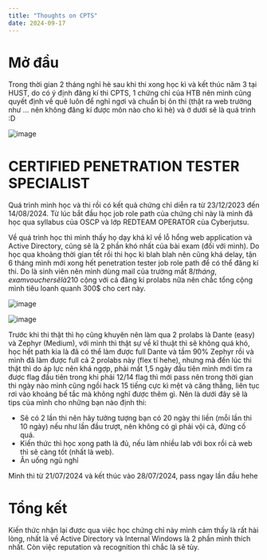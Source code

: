 ```yaml
---
title: "Thoughts on CPTS"
date: 2024-09-17
---
```

# Mở đầu
Trong thời gian 2 tháng nghỉ hè sau khi thi xong học kì và kết thúc năm 3 tại HUST, do có ý định đăng kí thi CPTS, 1 chứng chỉ của HTB nên mình cũng quyết định về quê luôn để nghỉ ngơi và chuẩn bị ôn thi (thật ra web trường như ... nên không đăng kí được môn nào cho kì hè) và ở dưới sẽ là quá trình :D

![image](https://gist.github.com/user-attachments/assets/63dff4f7-7556-44fb-9668-77aa63c30619)

# CERTIFIED PENETRATION TESTER SPECIALIST
Quá trình mình học và thi rồi có kết quả chứng chỉ diễn ra từ 23/12/2023 đến 14/08/2024. Từ lúc bắt đầu học job role path của chứng chỉ này là mình đã học qua syllabus của OSCP và lớp REDTEAM OPERATOR của Cyberjutsu.

Về quá trình học thì mình thấy họ dạy khá kĩ về lỗ hổng web application và Active Directory, cũng sẽ là 2 phần khó nhất của bài exam (đối với mình). Do học qua khoảng thời gian tết rồi thi học kì blah blah nên cũng khá delay, tận 6 tháng mình mới xong hết penetration tester job role path để có thể đăng kí thi. Do là sinh viên nên mình dùng mail của trường mất 8$/tháng, exam voucher sẽ là 210$ cộng với cả đăng kí prolabs nữa nên chắc tổng cộng mình tiêu loanh quanh 300$ cho cert này.

![image](https://gist.github.com/user-attachments/assets/a776a248-2ede-4515-a103-92cc26ec6176)

![image](https://gist.github.com/user-attachments/assets/808051fa-86ef-4236-bd1f-3c26f04f1db2)

Trước khi thi thật thì họ cũng khuyên nên làm qua 2 prolabs là Dante (easy) và Zephyr (Medium), với mình thì thật sự về kĩ thuật thì sẽ không quá khó, học hết path kia là đã có thể làm được full Dante và tầm 90% Zephyr rồi và mình đã làm được full cả 2 prolabs này (flex tí hehe), nhưng mà đến lúc thi thật thì do áp lực nên khá ngợp, phải mất 1,5 ngày đầu tiên mình mới tìm ra được flag đầu tiên trong khi phải 12/14 flag thì mới pass nên trong thời gian thi ngày nào mình cũng ngồi hack 15 tiếng cực kì mệt và căng thẳng, liên tục rơi vào khoảng bế tắc mà không nghĩ được thêm gì. Nên là dưới đây sẽ là tips của mình cho những bạn nào định thi:
- Sẽ có 2 lần thi nên hãy tưởng tượng bạn có 20 ngày thi liền (mỗi lần thi 10 ngày) nếu như lần đầu trượt, nên không có gì phải vội cả, đừng cố quá.
- Kiến thức thì học xong path là đủ, nếu làm nhiều lab với box rồi cả web thì sẽ càng tốt (nhất là web).
- Ăn uống ngủ nghỉ

Mình thi từ 21/07/2024 và kết thúc vào 28/07/2024, pass ngay lần đầu hehe

# Tổng kết
Kiến thức nhận lại được qua việc học chứng chỉ này mình cảm thấy là rất hài lòng, nhất là về Active Directory và Internal Windows là 2 phần mình thích nhất. Còn việc reputation và recognition thì chắc là sẽ tùy.
